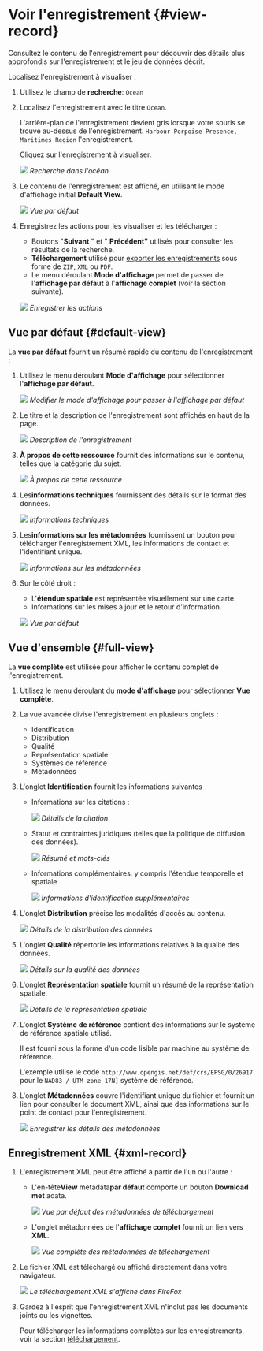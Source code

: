 # Voir l'enregistrement {#view-record}

Consultez le contenu de l'enregistrement pour découvrir des détails plus approfondis sur l'enregistrement et le jeu de données décrit.

Localisez l'enregistrement à visualiser :

1.  Utilisez le champ de **recherche**: `Ocean`

2.  Localisez l'enregistrement avec le titre `Ocean`.

    L'arrière-plan de l'enregistrement devient gris lorsque votre souris se trouve au-dessus de l'enregistrement. `Harbour Porpoise Presence, Maritimes Region` l'enregistrement.

    Cliquez sur l'enregistrement à visualiser.

    ![](img/search_ocean.png) *Recherche dans l'océan*

3.  Le contenu de l'enregistrement est affiché, en utilisant le mode d'affichage initial **Default View**.

    ![](img/record_default_view.png) *Vue par défaut*

4.  Enregistrez les actions pour les visualiser et les télécharger :

    -   Boutons \"**Suivant** \" et \" **Précédent\"** utilisés pour consulter les résultats de la recherche.
    -   **Téléchargement** utilisé pour [exporter les enregistrements](download.md#download-from-record-view) sous forme de `ZIP`, `XML` ou `PDF`.
    -   Le menu déroulant **Mode d'affichage** permet de passer de l'**affichage par défaut** à l'**affichage complet** (voir la section suivante).

    ![](img/record_navigation.png) *Enregistrer les actions*

## Vue par défaut {#default-view}

La **vue par défaut** fournit un résumé rapide du contenu de l'enregistrement :

1.  Utilisez le menu déroulant **Mode d'affichage** pour sélectionner l'**affichage par défaut**.

    ![](img/default_view.png) *Modifier le mode d'affichage pour passer à l'affichage par défaut*

2.  Le titre et la description de l'enregistrement sont affichés en haut de la page.

    ![](img/description.png) *Description de l'enregistrement*

3.  **À propos de cette ressource** fournit des informations sur le contenu, telles que la catégorie du sujet.

    ![](img/about.png) *À propos de cette ressource*

4.  Les**informations techniques** fournissent des détails sur le format des données.

    ![](img/technical.png) *Informations techniques*

5.  Les**informations sur les métadonnées** fournissent un bouton pour télécharger l'enregistrement XML, les informations de contact et l'identifiant unique.

    ![](img/default_metadata.png) *Informations sur les métadonnées*

6.  Sur le côté droit :

    -   L'**étendue spatiale** est représentée visuellement sur une carte.
    -   Informations sur les mises à jour et le retour d'information.

    ![](img/record_default_view.png) *Vue par défaut*

## Vue d'ensemble {#full-view}

La **vue complète** est utilisée pour afficher le contenu complet de l'enregistrement.

1.  Utilisez le menu déroulant du **mode d'affichage** pour sélectionner **Vue complète**.

2.  La vue avancée divise l'enregistrement en plusieurs onglets :

    -   Identification
    -   Distribution
    -   Qualité
    -   Représentation spatiale
    -   Systèmes de référence
    -   Métadonnées

3.  L'onglet **Identification** fournit les informations suivantes

    -   Informations sur les citations :

        ![](img/citation.png) *Détails de la citation*

    -   Statut et contraintes juridiques (telles que la politique de diffusion des données).

        ![](img/abstract.png) *Résumé et mots-clés*

    -   Informations complémentaires, y compris l'étendue temporelle et spatiale

        ![](img/additional.png) *Informations d'identification supplémentaires*

4.  L'onglet **Distribution** précise les modalités d'accès au contenu.

    ![](img/data_distribution.png) *Détails de la distribution des données*

5.  L'onglet **Qualité** répertorie les informations relatives à la qualité des données.

    ![](img/quality.png) *Détails sur la qualité des données*

6.  L'onglet **Représentation spatiale** fournit un résumé de la représentation spatiale.

    ![](img/spatial_representation.png) *Détails de la représentation spatiale*

7.  L'onglet **Système de référence** contient des informations sur le système de référence spatiale utilisé.

    Il est fourni sous la forme d'un code lisible par machine au système de référence.

    L'exemple utilise le code `http://www.opengis.net/def/crs/EPSG/0/26917` pour le `NAD83 / UTM zone 17N]` système de référence.

8.  L'onglet **Métadonnées** couvre l'identifiant unique du fichier et fournit un lien pour consulter le document XML, ainsi que des informations sur le point de contact pour l'enregistrement.

    ![](img/metadata.png) *Enregistrer les détails des métadonnées*

## Enregistrement XML {#xml-record}

1.  L'enregistrement XML peut être affiché à partir de l'un ou l'autre :

    -   L'en-tête**View** metadata**par défaut** comporte un bouton **Download met** adata.

        ![](img/default_download_metadata.png) *Vue par défaut des métadonnées de téléchargement*

    -   L'onglet métadonnées de l'**affichage complet** fournit un lien vers **XML**.

        ![](img/full_download_metadata.png) *Vue complète des métadonnées de téléchargement*

2.  Le fichier XML est téléchargé ou affiché directement dans votre navigateur.

    ![](img/record-xml.png) *Le téléchargement XML s'affiche dans FireFox*

3.  Gardez à l'esprit que l'enregistrement XML n'inclut pas les documents joints ou les vignettes.

    Pour télécharger les informations complètes sur les enregistrements, voir la section [téléchargement](download.md).
